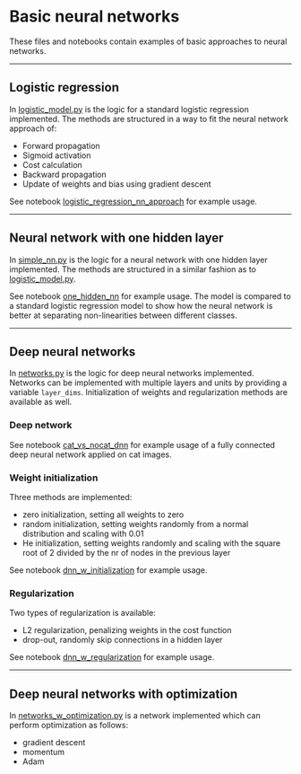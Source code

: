 # Basic neural networks

These files and notebooks contain examples of basic approaches to neural networks.

---

## Logistic regression

In [logistic_model.py](./logistic_model.py) is the logic for a standard logistic regression implemented. The methods are structured in a way to fit the neural network approach of:

* Forward propagation
* Sigmoid activation
* Cost calculation
* Backward propagation
* Update of weights and bias using gradient descent

See notebook [logistic_regression_nn_approach](./logistic_regression_nn_approach.ipynb) for example usage.

---

## Neural network with one hidden layer

In [simple_nn.py](./simple_nn.py) is the logic for a neural network with one hidden layer implemented. The methods are structured in a similar fashion as to [logistic_model.py](./logistic_model.py).

See notebook [one_hidden_nn](./one_hidden_nn.ipynb) for example usage. The model is compared to a standard logistic regression model to show how the neural network is better at separating non-linearities between different classes.

---

## Deep neural networks

In [networks.py](./networks.py) is the logic for deep neural networks implemented. Networks can be implemented with multiple layers and units by providing a variable `layer_dims`. Initialization of weights and regularization methods are available as well.

### Deep network

See notebook [cat_vs_nocat_dnn](./cat_vs_nocat_dnn.ipynb) for example usage of a fully connected deep neural network applied on cat images.

### Weight initialization

Three methods are implemented:

* zero initialization, setting all weights to zero
* random initialization, setting weights randomly from a normal distribution and scaling with 0.01
* He initialization, setting weights randomly and scaling with the square root of 2 divided by the nr of nodes in the previous layer

See notebook [dnn_w_initialization](./dnn_w_initialization.ipynb) for example usage.

### Regularization

Two types of regularization is available:

* L2 regularization, penalizing weights in the cost function
* drop-out, randomly skip connections in a hidden layer

See notebook [dnn_w_regularization](./dnn_w_regularization.ipynb) for example usage.

---

## Deep neural networks with optimization

In [networks_w_optimization.py](./networks_w_optimization.py) is a network implemented which can perform optimization as follows:

* gradient descent
* momentum
* Adam

